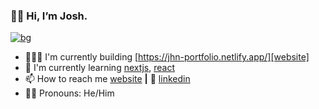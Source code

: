 ### 👋🏽 Hi, I’m Josh.

[![bg][banner]][website]

- 👨🏼‍💻 I'm currently building [https://jhn-portfolio.netlify.app/][website]  
- 🧠 I'm currently learning [nextjs][next], [react][react]  
- 📫 How to reach me [website][website] **|** 👔 [linkedin][linkedin]
- 🧔🏽 Pronouns: He/Him

[banner]: https://www.google.com/url?sa=i&url=https%3A%2F%2Fwww.123rf.com%2Fstock-photo%2Fwebsite_development_banner.html&psig=AOvVaw2EuRaWTprSmohmhDKl7o12&ust=1668614660058000&source=images&cd=vfe&ved=0CA8QjRxqFwoTCKiS8JLIsPsCFQAAAAAdAAAAABAR
[react]: http://reactjs.org
[next]: https://nextjs.org
[website]: https://jhn-portfolio.netlify.app/
[linkedin]: https://www.linkedin.com/in/joshua-narvaez/


<!---
joshuanarvaez/joshuanarvaez is a ✨ special ✨ repository because its `README.md` (this file) appears on your GitHub profile.
You can click the Preview link to take a look at your changes.
--->
